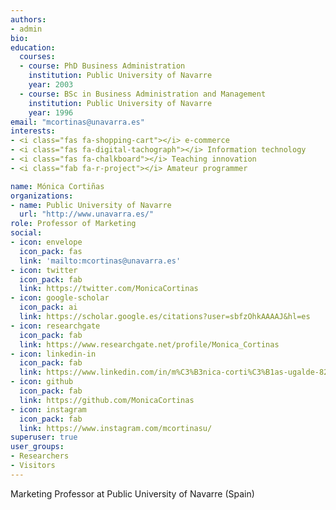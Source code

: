 ```yaml
---
authors:
- admin
bio: 
education:
  courses:
  - course: PhD Business Administration
    institution: Public University of Navarre
    year: 2003
  - course: BSc in Business Administration and Management
    institution: Public University of Navarre
    year: 1996  
email: "mcortinas@unavarra.es"
interests:
- <i class="fas fa-shopping-cart"></i> e-commerce 
- <i class="fas fa-digital-tachograph"></i> Information technology 
- <i class="fas fa-chalkboard"></i> Teaching innovation 
- <i class="fab fa-r-project"></i> Amateur programmer

name: Mónica Cortiñas
organizations:
- name: Public University of Navarre
  url: "http://www.unavarra.es/"
role: Professor of Marketing
social:
- icon: envelope
  icon_pack: fas
  link: 'mailto:mcortinas@unavarra.es'
- icon: twitter
  icon_pack: fab
  link: https://twitter.com/MonicaCortinas
- icon: google-scholar
  icon_pack: ai
  link: https://scholar.google.es/citations?user=sbfzOhkAAAAJ&hl=es
- icon: researchgate
  icon_pack: fab
  link: https://www.researchgate.net/profile/Monica_Cortinas    
- icon: linkedin-in
  icon_pack: fab
  link: https://www.linkedin.com/in/m%C3%B3nica-corti%C3%B1as-ugalde-82043033/ 
- icon: github
  icon_pack: fab
  link: https://github.com/MonicaCortinas
- icon: instagram
  icon_pack: fab
  link: https://www.instagram.com/mcortinasu/ 
superuser: true
user_groups:
- Researchers
- Visitors
---
```


Marketing Professor at Public University of Navarre (Spain)
